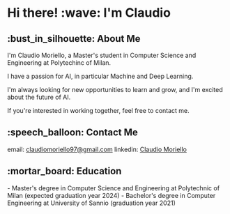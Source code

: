 <h1>Hi there! :wave: I'm Claudio</h1>

<h2>:bust_in_silhouette: About Me</h2>

I'm Claudio Moriello, a Master's student in Computer Science and Engineering at Polytechinc of Milan. 

I have a passion for AI, in particular Machine and Deep Learning.

I'm always looking for new opportunities to learn and grow, and I'm excited about the future of AI. 

If you're interested in working together, feel free to contact me.

<h2>:speech_balloon: Contact Me</h2>

email: claudiomoriello97@gmail.com
linkedin: [Claudio Moriello](https://www.linkedin.com/in/claudio-moriello-9308bb165/)

<h2>:mortar_board: Education</h2>
- Master's degree in Computer Science and Engineering at Polytechnic of Milan (expected graduation year 2024)
- Bachelor's degree in Computer Engineering at University of Sannio (graduation year 2021)
